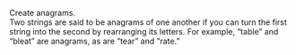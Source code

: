 Create anagrams.</br>
Two strings are said to be anagrams of one another if you can turn the first string into the second by rearranging its letters. For example, “table” and “bleat” are anagrams, as are “tear” and “rate.” 
